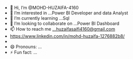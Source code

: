 - 👋 Hi, I’m @MOHD-HUZAIFA-4160
- 👀 I’m interested in ...Power BI Developer and data Analyst
- 🌱 I’m currently learning ...Sql
- 💞️ I’m looking to collaborate on ...Power BI Dashboard
- 📫 How to reach me ...huzaifasaifi4160@gmail.com
- https://www.linkedin.com/in/mohd-huzaifa-1276882b8/
- 
- 😄 Pronouns: ...
- ⚡ Fun fact: ...

<!---
MOHD-HUZAIFA-4160/MOHD-HUZAIFA-4160 is a ✨ special ✨ repository because its `README.md` (this file) appears on your GitHub profile.
You can click the Preview link to take a look at your changes.
--->
